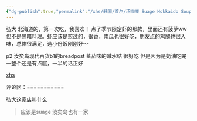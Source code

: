 ```yaml
---
{"dg-publish":true,"permalink":"/xhs/韩国/首尔/汤咖喱 Suage Hokkaido Soup Curry_首尔/","tags":["rednote","首尔"],"created":"2025-03-17T22:53:48.652+08:00","updated":"2025-03-20T22:46:14.813+08:00"}
---
```


 

弘大
北海道的，第一次吃，我喜欢！
点了季节限定虾的那款，里面还有菠萝ww但不是黑暗料理。虾应该是煎过的，很香，南瓜也很好吃，朋友点的鸡腿也很入味，总体很满足，选小份饭刚刚好～
	
p2 汝矣岛现代百货b1的breadpost 蕃茄味的碱水结 很好吃 但是因为是奶油吃完一整个还是有点腻，一半的话正好

[xhs](https://www.xiaohongshu.com/explore/673b8d18000000000203aba8?xsec_token=ABedlK0mJpHKXVhHhsR_CTJqjr_dyB5WVR47Cs5RUIllU=&xsec_source=pc_user)

评论区：===========

弘大这家店叫什么

> 应该是suage 汝矣岛也有一家